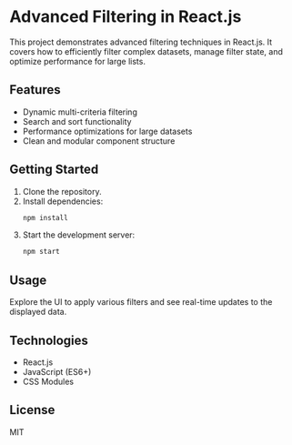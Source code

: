 # Advanced Filtering in React.js

This project demonstrates advanced filtering techniques in React.js. It covers how to efficiently filter complex datasets, manage filter state, and optimize performance for large lists.

## Features

- Dynamic multi-criteria filtering
- Search and sort functionality
- Performance optimizations for large datasets
- Clean and modular component structure

## Getting Started

1. Clone the repository.
2. Install dependencies:
    ```bash
    npm install
    ```
3. Start the development server:
    ```bash
    npm start
    ```

## Usage

Explore the UI to apply various filters and see real-time updates to the displayed data.

## Technologies

- React.js
- JavaScript (ES6+)
- CSS Modules

## License

MIT
